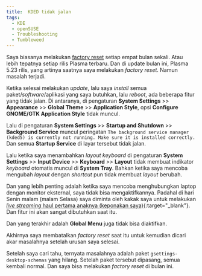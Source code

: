 ```yaml
---
title:  KDED tidak jalan
tags:
  - KDE
  - openSUSE
  - Troubleshooting
  - Tumbleweed
---
```


Saya biasanya melakukan [factory reset]({{site.baseurl}}/2020/09/03/membuat-fitur-factory-reset.html) setiap empat bulan sekali. Atau lebih tepatnya setiap rilis Plasma terbaru. Dan di update bulan ini, Plasma 5.23 rilis, yang artinya saatnya saya melakukan *factory reset*. Namun masalah terjadi.

<!--more-->

Ketika selesai melakukan *update*, lalu saya *install* semua paket/*software*/aplikasi yang saya butuhkan, lalu *reboot*, ada beberapa fitur yang tidak jalan. Di antaranya, di pengaturan **System Settings** >> **Appearance** >> **Global Theme** >> **Application Style**, opsi **Configure GNOME/GTK Application Style** tidak muncul.

Lalu di pengaturan **System Settings** >> **Startup and Shutdown** >> **Background Service** muncul peringatan `The background service manager (kded5) is currently not running. Make sure it is installed correctly.` Dan semua **Startup Service** di layar tersebut tidak jalan.

Lalu ketika saya menambahkan *layout* *keyboard* di pengaturan **System Settings** >> **Input Device** >> **Keyboard** >> **Layout** tidak membuat indikator *keyboard* otomatis muncul di **System Tray**. Bahkan ketika saya mencoba mengubah *layout* dengan *shortcut* pun tidak membuat *layout* berubah.

Dan yang lebih penting adalah ketika saya mencoba menghubungkan laptop dengan monitor eksternal, saya tidak bisa mengaktifkannya. Padahal di hari Senin malam (malam Selasa) saya diminta oleh kakak saya untuk melakukan [*live streaming* haul pertama anaknya (keponakan saya)](https://www.youtube.com/watch?v=WhtnWcEUg5Q){:target="_blank"}. Dan fitur ini akan sangat dibutuhkan saat itu.

Dan yang terakhir adalah **Global Menu** juga tidak bisa diaktifkan.

Akhirnya saya membatalkan *factory reset* saat itu untuk kemudian dicari akar masalahnya setelah urusan saya selesai.

Setelah saya cari tahu, ternyata masalahnya adalah paket `gsettings-desktop-schemas` yang hilang. Setelah paket tersebut dipasang, semua kembali normal. Dan saya bisa melakukan *factory reset* di bulan ini.

